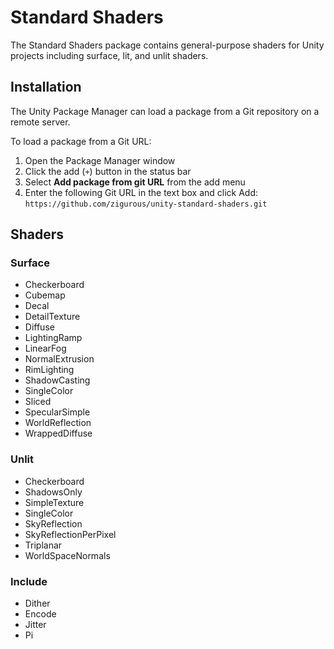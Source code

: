 # Standard Shaders

The Standard Shaders package contains general-purpose shaders for Unity projects including surface, lit, and unlit shaders.

## Installation

The Unity Package Manager can load a package from a Git repository on a remote server.

To load a package from a Git URL:

1. Open the Package Manager window
2. Click the add (`+`) button in the status bar
3. Select **Add package from git URL** from the add menu
4. Enter the following Git URL in the text box and click Add:
   `https://github.com/zigurous/unity-standard-shaders.git`

## Shaders

### Surface

- Checkerboard
- Cubemap
- Decal
- DetailTexture
- Diffuse
- LightingRamp
- LinearFog
- NormalExtrusion
- RimLighting
- ShadowCasting
- SingleColor
- Sliced
- SpecularSimple
- WorldReflection
- WrappedDiffuse

### Unlit

- Checkerboard
- ShadowsOnly
- SimpleTexture
- SingleColor
- SkyReflection
- SkyReflectionPerPixel
- Triplanar
- WorldSpaceNormals

### Include

- Dither
- Encode
- Jitter
- Pi
